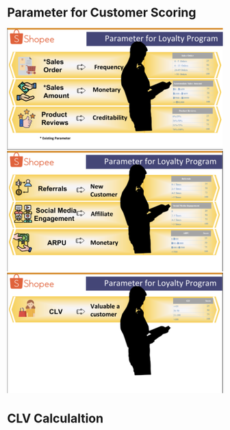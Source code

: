 # Parameter for Customer Scoring     
![CDP Flow](https://github.com/Pinnun/MADT8101-Seminar-in-Advanced-Analytic/blob/25cad89cfdd7d325e175e542e5d77dbc00f1394f/3%20CLV_CustomerScoring/1%20Parameter.jpg)     
![CDP Flow](https://github.com/Pinnun/MADT8101-Seminar-in-Advanced-Analytic/blob/25cad89cfdd7d325e175e542e5d77dbc00f1394f/3%20CLV_CustomerScoring/2%20Parameter.jpg)     
![CDP Flow](https://github.com/Pinnun/MADT8101-Seminar-in-Advanced-Analytic/blob/25cad89cfdd7d325e175e542e5d77dbc00f1394f/3%20CLV_CustomerScoring/3%20Parameter.jpg)     
# CLV Calculaltion
